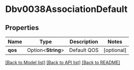 # Dbv0038AssociationDefault

## Properties

Name | Type | Description | Notes
------------ | ------------- | ------------- | -------------
**qos** | Option<**String**> | Default QOS | [optional]

[[Back to Model list]](../README.md#documentation-for-models) [[Back to API list]](../README.md#documentation-for-api-endpoints) [[Back to README]](../README.md)



